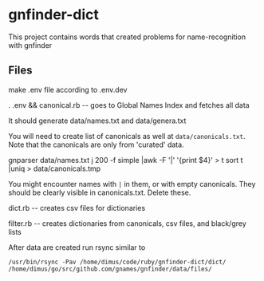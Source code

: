 # gnfinder-dict

This project contains words that created problems for name-recognition with
gnfinder

## Files

make .env file according to .env.dev

. .env && canonical.rb -- goes to Global Names Index and fetches all data

It should generate data/names.txt and data/genera.txt

You will need to create list of canonicals as well at `data/canonicals.txt`.
Note that the canonicals are only from 'curated' data.

gnparser data/names.txt j 200 -f simple |awk -F '|' '{print $4}' > t
sort t |uniq > data/canonicals.tmp

You might encounter names with `|` in them, or with empty canonicals. They
should be clearly visible in canonicals.txt. Delete these.


dict.rb -- creates csv files for dictionaries

filter.rb -- creates dictionaries from canonicals, csv files, and black/grey
lists

After data are created run rsync similar to

```
/usr/bin/rsync -Pav /home/dimus/code/ruby/gnfinder-dict/dict/ /home/dimus/go/src/github.com/gnames/gnfinder/data/files/
```
